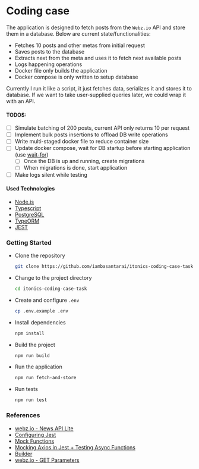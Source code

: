 # Coding case

The application is designed to fetch posts from the `Webz.io` API and store them in a database.
Below are current state/functionalities:

- Fetches 10 posts and other metas from initial request
- Saves posts to the database
- Extracts next from the meta and uses it to fetch next available posts
- Logs happening operations
- Docker file only builds the application
- Docker compose is only written to setup database

Currently I run it like a script, it just fetches data, serializes it and stores it to database. If we want to take user-supplied queries later, we could wrap it with an API.

#### TODOS:

- [ ] Simulate batching of 200 posts, current API only returns 10 per request
- [ ] Implement bulk posts insertions to offload DB write operations
- [ ] Write multi-staged docker file to reduce container size
- [ ] Update docker compose, wait for DB startup before starting application (use [wait-for](https://github.com/eficode/wait-for))
  - [ ] Once the DB is up and running, create migrations
  - [ ] When migrations is done, start application
- [ ] Make logs silent while testing

#### Used Technologies

- [Node.js](https://nodejs.org/en)
- [Typescript](https://www.typescriptlang.org/)
- [PostgreSQL](https://www.postgresql.org/)
- [TypeORM](https://typeorm.io/)
- [JEST](https://jestjs.io/docs/mock-function-api)

### Getting Started

- Clone the repository

  ```bash
  git clone https://github.com/iambasantarai/itonics-coding-case-task.git
  ```

- Change to the project directory

  ```bash
  cd itonics-coding-case-task
  ```

- Create and configure `.env`

  ```bash
  cp .env.example .env
  ```

- Install dependencies

  ```bash
  npm install
  ```

- Build the project

  ```bash
  npm run build
  ```

- Run the application

  ```bash
  npm run fetch-and-store
  ```

- Run tests

  ```bash
  npm run test
  ```

### References

- [webz.io - News API Lite](https://docs.webz.io/reference/news-api-lite)
- [Configuring Jest](https://jestjs.io/docs/configuration)
- [Mock Functions](https://jestjs.io/docs/mock-function-api)
- [Mocking Axios in Jest + Testing Async Functions](https://www.youtube.com/watch?v=9Yrd4aZkse8)
- [Builder](https://refactoring.guru/design-patterns/builder)
- [webz.io - GET Parameters](https://docs.webz.io/reference/get-parameters)

